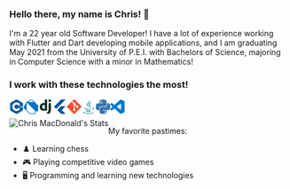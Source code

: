 <link rel="stylesheet" type="text/css" href="css/readme.css" />

### Hello there, my name is Chris! 👋
I'm a 22 year old Software Developer! I have a lot of experience working with Flutter and Dart developing mobile applications, and I am graduating May 2021 from the University of P.E.I. with Bachelors of Science, majoring in Computer Science with a minor in Mathematics!

### I work with these technologies the most!

[<img align="left" alt="C++" width="26px" src="icons/cplusplus.svg" />][cpp]
[<img align="left" alt="Dart" width="26px" src="icons/dart.svg" />][dart]
[<img align="left" alt="Django" width="26px" src="icons/django.svg" />][django]
[<img align="left" alt="Flutter" width="26px" src="icons/flutter.svg" />][flutter]
[<img align="left" alt="Git" width="26px" src="icons/git.svg" />][git]
[<img align="left" alt="Java" width="26px" src="icons/java.svg" />][java]
[<img align="left" alt="Python" width="26px" src="icons/python.svg" />][python]
[<img align="left" alt="Visual Studio Code" width="26px" src="icons/visualstudiocode.svg" />][vscode]
<br><br>
<img align="left" alt="Chris MacDonald's Stats" src="https://github-readme-stats-swart-nine.vercel.app/api?username=chrismacdonaldw&show_icons=true&count_private=trueshow_icons=true&hide_border=true&hide=issues,contribs&theme=tokyonight"/>

My favorite pastimes:
- :chess_pawn: Learning chess
- :video_game: Playing competitive video games
- :desktop_computer: Programming and learning new technologies

[cpp]: https://www.cplusplus.com/
[dart]: https://dart.dev/guides
[django]: https://docs.djangoproject.com/en/3.1/
[flutter]: https://flutter.dev/docs
[git]: https://git-scm.com/doc
[java]: https://docs.oracle.com/en/java/
[python]: https://docs.python.org/3/
[vscode]: https://code.visualstudio.com/
